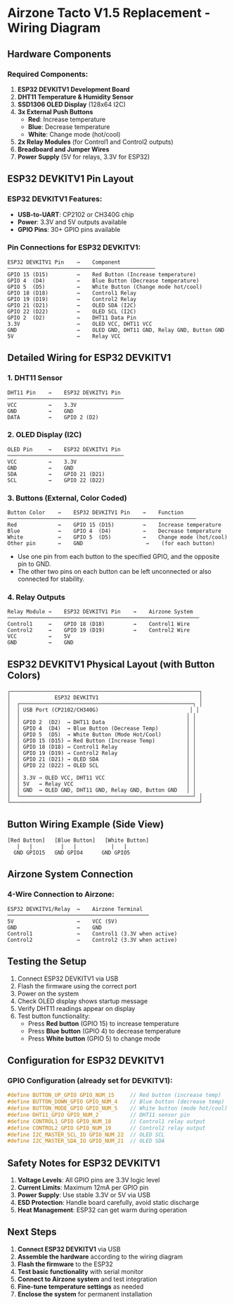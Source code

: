 # Airzone Tacto V1.5 Replacement - Wiring Diagram

## Hardware Components

### Required Components:
1. **ESP32 DEVKITV1 Development Board**
2. **DHT11 Temperature & Humidity Sensor**
3. **SSD1306 OLED Display** (128x64 I2C)
4. **3x External Push Buttons**
    - **Red**: Increase temperature
    - **Blue**: Decrease temperature
    - **White**: Change mode (hot/cool)
5. **2x Relay Modules** (for Control1 and Control2 outputs)
6. **Breadboard and Jumper Wires**
7. **Power Supply** (5V for relays, 3.3V for ESP32)

## ESP32 DEVKITV1 Pin Layout

### ESP32 DEVKITV1 Features:
- **USB-to-UART**: CP2102 or CH340G chip
- **Power**: 3.3V and 5V outputs available
- **GPIO Pins**: 30+ GPIO pins available

### Pin Connections for ESP32 DEVKITV1:

```
ESP32 DEVKITV1 Pin    →    Component
───────────────────────────────────────────────
GPIO 15 (D15)         →    Red Button (Increase temperature)
GPIO 4  (D4)          →    Blue Button (Decrease temperature)
GPIO 5  (D5)          →    White Button (Change mode hot/cool)
GPIO 18 (D18)         →    Control1 Relay
GPIO 19 (D19)         →    Control2 Relay
GPIO 21 (D21)         →    OLED SDA (I2C)
GPIO 22 (D22)         →    OLED SCL (I2C)
GPIO 2  (D2)          →    DHT11 Data Pin
3.3V                  →    OLED VCC, DHT11 VCC
GND                   →    OLED GND, DHT11 GND, Relay GND, Button GND
5V                    →    Relay VCC
```

## Detailed Wiring for ESP32 DEVKITV1

### 1. DHT11 Sensor
```
DHT11 Pin    →    ESP32 DEVKITV1 Pin
─────────────────────────────────────
VCC          →    3.3V
GND          →    GND
DATA         →    GPIO 2 (D2)
```

### 2. OLED Display (I2C)
```
OLED Pin     →    ESP32 DEVKITV1 Pin
─────────────────────────────────────
VCC          →    3.3V
GND          →    GND
SDA          →    GPIO 21 (D21)
SCL          →    GPIO 22 (D22)
```

### 3. Buttons (External, Color Coded)
```
Button Color    →    ESP32 DEVKITV1 Pin    →    Function
────────────────────────────────────────────────────────────
Red             →    GPIO 15 (D15)         →    Increase temperature
Blue            →    GPIO 4  (D4)          →    Decrease temperature
White           →    GPIO 5  (D5)          →    Change mode (hot/cool)
Other pin       →    GND                    →    (for each button)
```
- Use one pin from each button to the specified GPIO, and the opposite pin to GND.
- The other two pins on each button can be left unconnected or also connected for stability.

### 4. Relay Outputs
```
Relay Module →    ESP32 DEVKITV1 Pin    →    Airzone System
─────────────────────────────────────────────────────────────
Control1     →    GPIO 18 (D18)         →    Control1 Wire
Control2     →    GPIO 19 (D19)         →    Control2 Wire
VCC          →    5V
GND          →    GND
```

## ESP32 DEVKITV1 Physical Layout (with Button Colors)

```
┌────────────────────────────────────────────────────────────┐
│              ESP32 DEVKITV1                                │
│  ┌───────────────────────────────────────────────────────┐ │
│  │ USB Port (CP2102/CH340G)                             │ │
│  │                                                     │ │
│  │ GPIO 2  (D2)  → DHT11 Data                          │ │
│  │ GPIO 4  (D4)  → Blue Button (Decrease Temp)         │ │
│  │ GPIO 5  (D5)  → White Button (Mode Hot/Cool)        │ │
│  │ GPIO 15 (D15) → Red Button (Increase Temp)          │ │
│  │ GPIO 18 (D18) → Control1 Relay                      │ │
│  │ GPIO 19 (D19) → Control2 Relay                      │ │
│  │ GPIO 21 (D21) → OLED SDA                            │ │
│  │ GPIO 22 (D22) → OLED SCL                            │ │
│  │                                                     │ │
│  │ 3.3V → OLED VCC, DHT11 VCC                          │ │
│  │ 5V   → Relay VCC                                    │ │
│  │ GND  → OLED GND, DHT11 GND, Relay GND, Button GND   │ │
│  └───────────────────────────────────────────────────────┘ │
└────────────────────────────────────────────────────────────┘
```

## Button Wiring Example (Side View)

```
[Red Button]   [Blue Button]   [White Button]
   |   |         |   |           |   |
  GND GPIO15   GND GPIO4      GND GPIO5
```

## Airzone System Connection

### 4-Wire Connection to Airzone:
```
ESP32 DEVKITV1/Relay  →    Airzone Terminal
─────────────────────────────────────────────
5V                    →    VCC (5V)
GND                   →    GND
Control1              →    Control1 (3.3V when active)
Control2              →    Control2 (3.3V when active)
```

## Testing the Setup

1. Connect ESP32 DEVKITV1 via USB
2. Flash the firmware using the correct port
3. Power on the system
4. Check OLED display shows startup message
5. Verify DHT11 readings appear on display
6. Test button functionality:
   - Press **Red button** (GPIO 15) to increase temperature
   - Press **Blue button** (GPIO 4) to decrease temperature
   - Press **White button** (GPIO 5) to change mode

## Configuration for ESP32 DEVKITV1

### GPIO Configuration (already set for DEVKITV1):
```c
#define BUTTON_UP_GPIO GPIO_NUM_15     // Red button (increase temp)
#define BUTTON_DOWN_GPIO GPIO_NUM_4    // Blue button (decrease temp)
#define BUTTON_MODE_GPIO GPIO_NUM_5    // White button (mode hot/cool)
#define DHT11_GPIO GPIO_NUM_2          // DHT11 sensor pin
#define CONTROL1_GPIO GPIO_NUM_18      // Control1 relay output
#define CONTROL2_GPIO GPIO_NUM_19      // Control2 relay output
#define I2C_MASTER_SCL_IO GPIO_NUM_22  // OLED SCL
#define I2C_MASTER_SDA_IO GPIO_NUM_21  // OLED SDA
```

## Safety Notes for ESP32 DEVKITV1

1. **Voltage Levels**: All GPIO pins are 3.3V logic level
2. **Current Limits**: Maximum 12mA per GPIO pin
3. **Power Supply**: Use stable 3.3V or 5V via USB
4. **ESD Protection**: Handle board carefully, avoid static discharge
5. **Heat Management**: ESP32 can get warm during operation

## Next Steps

1. **Connect ESP32 DEVKITV1** via USB
2. **Assemble the hardware** according to the wiring diagram
3. **Flash the firmware** to the ESP32
4. **Test basic functionality** with serial monitor
5. **Connect to Airzone system** and test integration
6. **Fine-tune temperature settings** as needed
7. **Enclose the system** for permanent installation 